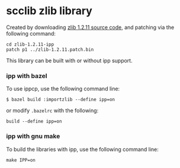 # scclib zlib library

Created by downloading [zlib 1.2.11 source code](http://zlib.net/zlib-1.2.11.tar.gz),
and patching via the following command:
```
cd zlib-1.2.11-ipp
patch p1 ../zlib-1.2.11.patch.bin
```

This library can be built with or without ipp support.

### ipp with bazel

To use ippcp, use the following command line:
```
$ bazel build :importzlib --define ipp=on
```
or modify `.bazelrc` with the following:
```
build --define ipp=on
```

### ipp with gnu make

To build the libraries with ipp, use the following command line:
```
make IPP=on
```
